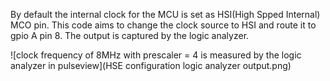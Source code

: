 By default the internal clock for the MCU is set as HSI(High Spped Internal) MCO pin. This code aims to change the clock source to HSI and route it to gpio A pin 8. The output is captured by the logic analyzer.

![clock frequency of 8MHz with prescaler = 4 is measured by the logic analyzer in pulseview](HSE configuration logic analyzer output.png)
